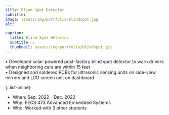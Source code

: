 ```yaml
---
title: Blind Spot Detector
subtitle: 
image: assets/img/portfolio/blindspot.jpg
alt: 

caption:
  title: Blind Spot Detector
  subtitle: C
  thumbnail: assets/img/portfolio/blindspot.jpg
---
```

•	Developed solar-powered post-factory blind spot detector to warn drivers when neighboring cars are within 15 feet <br> 
•	Designed and soldered PCBs for ultrasonic sensing units on side-view mirrors and LCD screen unit on dashboard

{:.list-inline}
- When: Sep. 2022 - Dec. 2022
- Why: EECS 473 Advanced Embedded Systems
- Who: Worked with 3 other students

